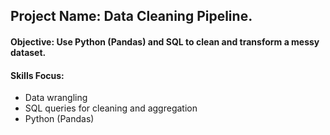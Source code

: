 ## Project Name: Data Cleaning Pipeline.
#### Objective: Use Python (Pandas) and SQL to clean and transform a messy dataset. 
#### Skills Focus: 
* Data wrangling
* SQL queries for cleaning and aggregation
* Python (Pandas)

